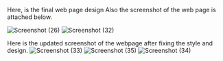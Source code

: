 Here, is the final web page design 
Also the screenshot of the web page is attached below.


![Screenshot (26)](https://github.com/WisdmLabs/shweta-kumari/assets/156767416/855db3e2-f040-4e69-a567-a4f3417e77f5)
![Screenshot (32)](https://github.com/WisdmLabs/shweta-kumari/assets/156767416/762ee1ee-a195-4bf4-8cb7-f52a3cfb8648)

Here is the updated screenshot of the webpage after fixing the style and design.
![Screenshot (33)](https://github.com/shweta0117/Training/assets/156767416/c222c20a-04e7-4726-a801-6fa4ff56ce13)
![Screenshot (35)](https://github.com/shweta0117/Training/assets/156767416/2a0f613b-c1fd-4922-9ca8-d661c5d2a71e)
![Screenshot (34)](https://github.com/shweta0117/Training/assets/156767416/bfc5d21a-2ba7-4354-978d-620379b10d6b)
